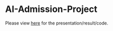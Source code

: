 # AI-Admission-Project
Please view [here](doc/MNIST%20Recognition.ipynb) for the presentation/result/code.
